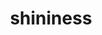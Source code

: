---
title: shininess
description: aets the shininess of the material
categories:
- object
pdcategory: Graphics
arguments:
- type: float
  description: Shininess value (0 - 128)
  default: 0
inlets:
1st:
  - type: gemlist
    description: gemlist
2nd:
  - type: float
    description: Shininess value (0 - 128)
outlets:
1st:
  - type: gemlist
    description: gemlist
draft: false
---